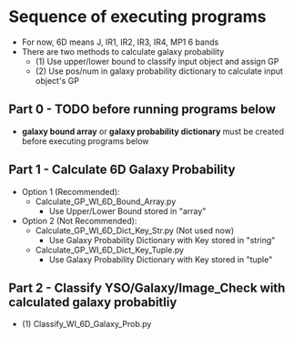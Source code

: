 # Sequence of executing programs
- For now, 6D means J, IR1, IR2, IR3, IR4, MP1 6 bands
- There are two methods to calculate galaxy probability
    - (1) Use upper/lower bound to classify input object and assign GP
    - (2) Use pos/num in galaxy probability dictionary to calculate input object's GP
## Part 0 - TODO before running programs below
- **galaxy bound array** or **galaxy probability dictionary** must be created before executing programs below
## Part 1 - Calculate 6D Galaxy Probability
- Option 1 (Recommended):
    - Calculate_GP_WI_6D_Bound_Array.py
        - Use Upper/Lower Bound stored in "array"
- Option 2 (Not Recommended):
    - Calculate_GP_WI_6D_Dict_Key_Str.py (Not used now)
        - Use Galaxy Probability Dictionary with Key stored in "string"
    - Calculate_GP_WI_6D_Dict_Key_Tuple.py
        - Use Galaxy Probability Dictionary with Key stored in "tuple"
## Part 2 - Classify YSO/Galaxy/Image_Check with calculated galaxy probabitliy
- (1) Classify_WI_6D_Galaxy_Prob.py
